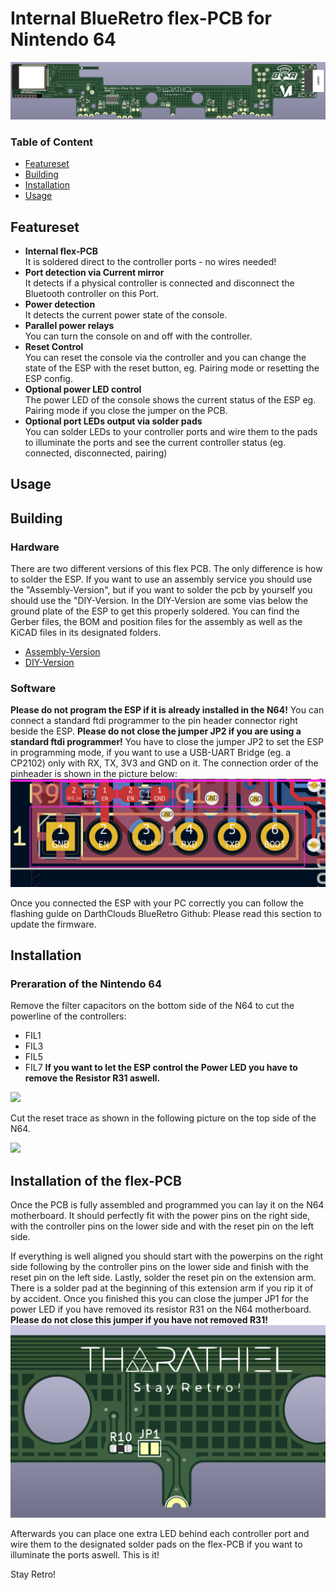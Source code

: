 # Internal BlueRetro flex-PCB for Nintendo 64

![](./doc/img/flex-pcb_3D_render.png)

### Table of Content

- [Featureset](https://github.com/TharathielCB/BR4N64#featureset) 
- [Building](https://github.com/TharathielCB/BR4N64#building)
- [Installation](https://github.com/TharathielCB/BR4N64#installation)
- [Usage](https://github.com/TharathielCB/BR4N64#usage)


## Featureset

- **Internal flex-PCB**\
It is soldered direct to the controller ports - no wires needed!
- **Port detection via Current mirror**\
It detects if a physical controller is connected and disconnect the Bluetooth controller on this Port.
- **Power detection**\
It detects the current power state of the console.
- **Parallel power relays**\
You can turn the console on and off with the controller.
- **Reset Control**\
You can reset the console via the controller and you can change the state of the ESP with the reset button, eg. Pairing mode or resetting the ESP config.
- **Optional power LED control**\
The power LED of the console shows the current status of the ESP eg. Pairing mode if you close the jumper on the PCB.
- **Optional port LEDs output via solder pads**\
You can solder LEDs to your controller ports and wire them to the pads to illuminate the ports and see the current controller status (eg. connected, disconnected, pairing)


## Usage



## Building

### Hardware

There are two different versions of this flex PCB. The only difference is how to solder the ESP. If you want to use an assembly service you should use the "Assembly-Version", but if you want to solder the pcb by yourself you should use the "DIY-Version. 
In the DIY-Version are some vias below the ground plate of the ESP to get this properly soldered.
You can find the Gerber files, the BOM and position files for the assembly as well as the KiCAD files in its designated folders.
- [Assembly-Version](https://github.com/TharathielCB/BR4N64)
- [DIY-Version](https://github.com/TharathielCB/BR4N64)

### Software

**Please do not program the ESP if it is already installed in the N64!**
You can connect a standard ftdi programmer to the pin header connector right beside the ESP. 
**Please do not close the jumper JP2 if you are using a standard ftdi programmer!**
You have to close the jumper JP2 to set the ESP in programming mode, if you want to use a USB-UART Bridge (eg. a CP2102) only with RX, TX, 3V3 and GND on it.
The connection order of the pinheader is shown in the picture below:
![](./doc/img/flex-pcb_pinout.png)

Once you connected the ESP with your PC correctly you can follow the flashing guide on DarthClouds BlueRetro Github:
Please read this section to update the firmware.


## Installation

### Preraration of the Nintendo 64

Remove the filter capacitors on the bottom side of the N64 to cut the powerline of the controllers:
- FIL1
- FIL3
- FIL5
- FIL7
**If you want to let the ESP control the Power LED you have to remove the Resistor R31 aswell.**

![](./doc/img/N64_bottom_marked.png)

Cut the reset trace as shown in the following picture on the top side of the N64.

![](./doc/img/N64_top_cut.png)

## Installation of the flex-PCB
Once the PCB is fully assembled and programmed you can lay it on the N64 motherboard. It should perfectly fit with the power pins on the right side, with the controller pins on the lower side and with the reset pin on the left side.

If everything is well aligned you should start with the powerpins on the right side following by the controller pins on the lower side and finish with the reset pin on the left side. Lastly, solder the reset pin on the extension arm. There is a solder pad at the beginning of this extension arm if you rip it of by accident.
Once you finished this you can close the jumper JP1 for the power LED if you have removed its resistor R31 on the N64 motherboard.
**Please do not close this jumper if you have not removed R31!**
![](./doc/img/Flex-PCB_power-LED_jumper.png)

Afterwards you can place one extra LED behind each controller port and wire them to the designated solder pads on the flex-PCB if you want to illuminate the ports aswell.
This is it!

Stay Retro!